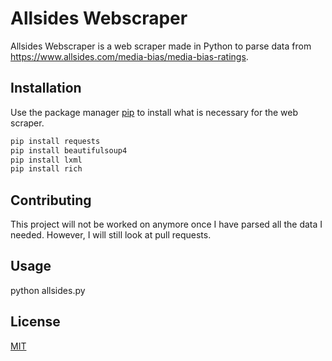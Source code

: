 # Allsides Webscraper

Allsides Webscraper is a web scraper made in Python to parse data from https://www.allsides.com/media-bias/media-bias-ratings.

## Installation

Use the package manager [pip](https://pip.pypa.io/en/stable/) to install what is necessary for the web scraper.

```bash
pip install requests
pip install beautifulsoup4
pip install lxml
pip install rich
```

## Contributing

This project will not be worked on anymore once I have parsed all the data I needed.
However, I will still look at pull requests.

## Usage
python allsides.py

## License

[MIT](https://choosealicense.com/licenses/mit/)

